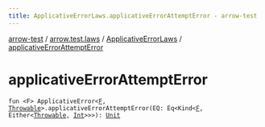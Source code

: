 ```yaml
---
title: ApplicativeErrorLaws.applicativeErrorAttemptError - arrow-test
---
```


[arrow-test](../../index.html) / [arrow.test.laws](../index.html) / [ApplicativeErrorLaws](index.html) / [applicativeErrorAttemptError](./applicative-error-attempt-error.html)

# applicativeErrorAttemptError

`fun <F> ApplicativeError<`[`F`](applicative-error-attempt-error.html#F)`, `[`Throwable`](https://kotlinlang.org/api/latest/jvm/stdlib/kotlin/-throwable/index.html)`>.applicativeErrorAttemptError(EQ: Eq<Kind<`[`F`](applicative-error-attempt-error.html#F)`, Either<`[`Throwable`](https://kotlinlang.org/api/latest/jvm/stdlib/kotlin/-throwable/index.html)`, `[`Int`](https://kotlinlang.org/api/latest/jvm/stdlib/kotlin/-int/index.html)`>>>): `[`Unit`](https://kotlinlang.org/api/latest/jvm/stdlib/kotlin/-unit/index.html)